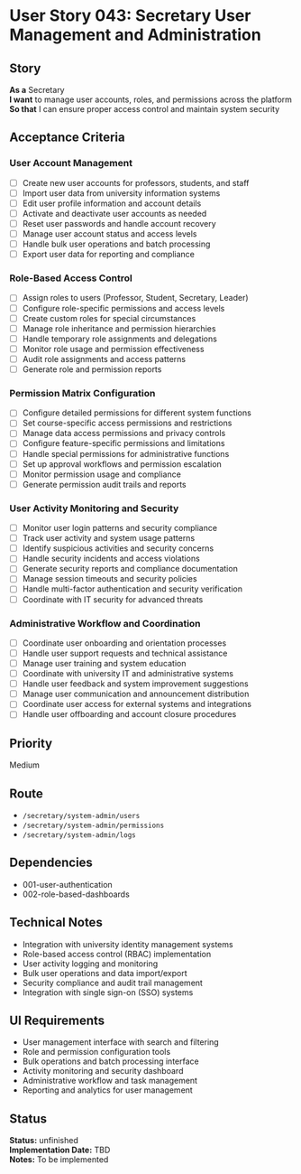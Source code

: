 # User Story 043: Secretary User Management and Administration

## Story
**As a** Secretary  
**I want** to manage user accounts, roles, and permissions across the platform  
**So that** I can ensure proper access control and maintain system security

## Acceptance Criteria

### User Account Management
- [ ] Create new user accounts for professors, students, and staff
- [ ] Import user data from university information systems
- [ ] Edit user profile information and account details
- [ ] Activate and deactivate user accounts as needed
- [ ] Reset user passwords and handle account recovery
- [ ] Manage user account status and access levels
- [ ] Handle bulk user operations and batch processing
- [ ] Export user data for reporting and compliance

### Role-Based Access Control
- [ ] Assign roles to users (Professor, Student, Secretary, Leader)
- [ ] Configure role-specific permissions and access levels
- [ ] Create custom roles for special circumstances
- [ ] Manage role inheritance and permission hierarchies
- [ ] Handle temporary role assignments and delegations
- [ ] Monitor role usage and permission effectiveness
- [ ] Audit role assignments and access patterns
- [ ] Generate role and permission reports

### Permission Matrix Configuration
- [ ] Configure detailed permissions for different system functions
- [ ] Set course-specific access permissions and restrictions
- [ ] Manage data access permissions and privacy controls
- [ ] Configure feature-specific permissions and limitations
- [ ] Handle special permissions for administrative functions
- [ ] Set up approval workflows and permission escalation
- [ ] Monitor permission usage and compliance
- [ ] Generate permission audit trails and reports

### User Activity Monitoring and Security
- [ ] Monitor user login patterns and security compliance
- [ ] Track user activity and system usage patterns
- [ ] Identify suspicious activities and security concerns
- [ ] Handle security incidents and access violations
- [ ] Generate security reports and compliance documentation
- [ ] Manage session timeouts and security policies
- [ ] Handle multi-factor authentication and security verification
- [ ] Coordinate with IT security for advanced threats

### Administrative Workflow and Coordination
- [ ] Coordinate user onboarding and orientation processes
- [ ] Handle user support requests and technical assistance
- [ ] Manage user training and system education
- [ ] Coordinate with university IT and administrative systems
- [ ] Handle user feedback and system improvement suggestions
- [ ] Manage user communication and announcement distribution
- [ ] Coordinate user access for external systems and integrations
- [ ] Handle user offboarding and account closure procedures

## Priority
Medium

## Route
- `/secretary/system-admin/users`
- `/secretary/system-admin/permissions`
- `/secretary/system-admin/logs`

## Dependencies
- 001-user-authentication
- 002-role-based-dashboards

## Technical Notes
- Integration with university identity management systems
- Role-based access control (RBAC) implementation
- User activity logging and monitoring
- Bulk user operations and data import/export
- Security compliance and audit trail management
- Integration with single sign-on (SSO) systems

## UI Requirements
- User management interface with search and filtering
- Role and permission configuration tools
- Bulk operations and batch processing interface
- Activity monitoring and security dashboard
- Administrative workflow and task management
- Reporting and analytics for user management
## Status
**Status:** unfinished  
**Implementation Date:** TBD  
**Notes:** To be implemented
